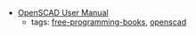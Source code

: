 * [OpenSCAD User Manual](https://en.wikibooks.org/wiki/OpenSCAD_User_Manual)
    * tags: [free-programming-books](../tags/free-programming-books.md), [openscad](../tags/openscad.md)
